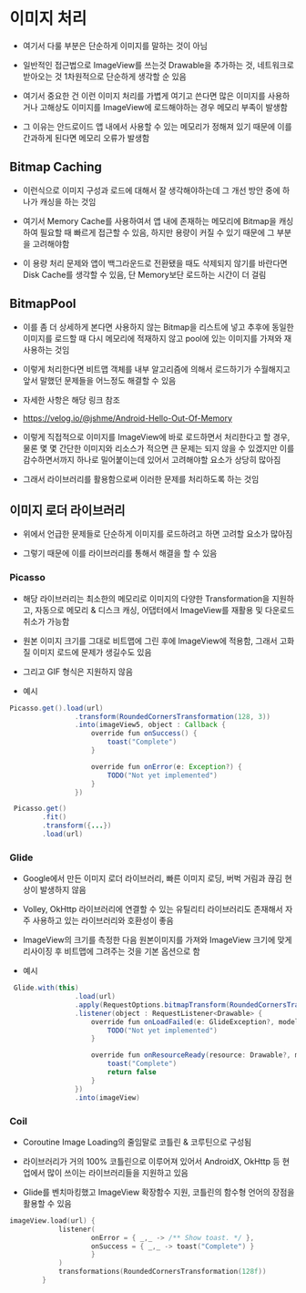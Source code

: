 # 이미지 처리
- 여기서 다룰 부분은 단순하게 이미지를 말하는 것이 아님

- 일반적인 접근법으로 ImageView를 쓰는것 Drawable을 추가하는 것, 네트워크로 받아오는 것 1차원적으로 단순하게 생각할 순 있음

- 여기서 중요한 건 이런 이미지 처리를 가볍게 여기고 쓴다면 많은 이미지를 사용하거나 고해상도 이미지를 ImageView에 로드해야하는 경우 메모리 부족이 발생함

- 그 이유는 안드로이드 앱 내에서 사용할 수 있는 메모리가 정해져 있기 때문에 이를 간과하게 된다면 메모리 오류가 발생함

## Bitmap Caching
- 이런식으로 이미지 구성과 로드에 대해서 잘 생각해야하는데 그 개선 방안 중에 하나가 캐싱을 하는 것임

- 여기서 Memory Cache를 사용하여서 앱 내에 존재하는 메모리에 Bitmap을 캐싱하여 필요할 때 빠르게 접근할 수 있음, 하지만 용량이 커질 수 있기 때문에 그 부분을 고려해야함

- 이 용량 처리 문제와 앱이 백그라운드로 전환됐을 때도 삭제되지 않기를 바란다면 Disk Cache를 생각할 수 있음, 단 Memory보단 로드하는 시간이 더 걸림

## BitmapPool
- 이를 좀 더 상세하게 본다면 사용하지 않는 Bitmap을 리스트에 넣고 추후에 동일한 이미지를 로드할 때 다시 메모리에 적재하지 않고 pool에 있는 이미지를 가져와 재사용하는 것임

- 이렇게 처리한다면 비트맵 객체를 내부 알고리즘에 의해서 로드하기가 수월해지고 앞서 말했던 문제들을 어느정도 해결할 수 있음

- 자세한 사항은 해당 링크 참조
- https://velog.io/@jshme/Android-Hello-Out-Of-Memory

- 이렇게 직접적으로 이미지를 ImageView에 바로 로드하면서 처리한다고 할 경우, 물론 몇 몇 간단한 이미지와 리소스가 적으면 큰 문제는 되지 않을 수 있겠지만 이를 감수하면서까지 하나로 밀어붙이는데 있어서 고려해야할 요소가 상당히 많아짐 

- 그래서 라이브러리를 활용함으로써 이러한 문제를 처리하도록 하는 것임

## 이미지 로더 라이브러리
- 위에서 언급한 문제들로 단순하게 이미지를 로드하려고 하면 고려할 요소가 많아짐

- 그렇기 때문에 이를 라이브러리를 통해서 해결을 할 수 있음

### Picasso
- 해당 라이브러리는 최소한의 메모리로 이미지의 다양한 Transformation을 지원하고, 자동으로 메모리 & 디스크 캐싱, 어댑터에서 ImageView를 재활용 및 다운로드 취소가 가능함

- 원본 이미지 크기를 그대로 비트맵에 그린 후에 ImageView에 적용함, 그래서 고화질 이미지 로드에 문제가 생길수도 있음

- 그리고 GIF 형식은 지원하지 않음

- 예시
```java
Picasso.get().load(url)
                .transform(RoundedCornersTransformation(128, 3))
                .into(imageView5, object : Callback {
                    override fun onSuccess() {
                        toast("Complete")
                    }

                    override fun onError(e: Exception?) {
                        TODO("Not yet implemented")
                    }
                })
```
```java
 Picasso.get()
        .fit()
        .transform({...})
        .load(url)
```

### Glide
- Google에서 만든 이미지 로더 라이브러리, 빠른 이미지 로딩, 버벅 거림과 끊김 현상이 발생하지 않음

- Volley, OkHttp 라이브러리에 연결할 수 있는 유틸리티 라이브러리도 존재해서 자주 사용하고 있는 라이브러리와 호환성이 좋음

- ImageView의 크기를 측정한 다음 원본이미지를 가져와 ImageView 크기에 맞게 리사이징 후 비트맵에 그려주는 것을 기본 옵션으로 함

- 예시
```java
 Glide.with(this)
                .load(url)
                .apply(RequestOptions.bitmapTransform(RoundedCornersTransformation(128, 3)))
                .listener(object : RequestListener<Drawable> {
                    override fun onLoadFailed(e: GlideException?, model: Any?, target: Target<Drawable>?, isFirstResource: Boolean): Boolean {
                        TODO("Not yet implemented")
                    }

                    override fun onResourceReady(resource: Drawable?, model: Any?, target: Target<Drawable>?, dataSource: DataSource?, isFirstResource: Boolean): Boolean {
                        toast("Complete")
                        return false
                    }
                })
                .into(imageView)
```

### Coil
- Coroutine Image Loading의 줄임말로 코틀린 & 코루틴으로 구성됨

- 라이브러리가 거의 100% 코틀린으로 이루어져 있어서 AndroidX, OkHttp 등 현업에서 많이 쓰이는 라이브러리들을 지원하고 있음

- Glide를 벤치마킹했고 ImageView 확장함수 지원, 코틀린의 함수형 언어의 장점을 활용할 수 있음

```kotlin
imageView.load(url) {
            listener(
                    onError = { _,_ -> /** Show toast. */ },
                    onSuccess = { _,_ -> toast("Complete") }
                    }
            )
            transformations(RoundedCornersTransformation(128f))
        }
```